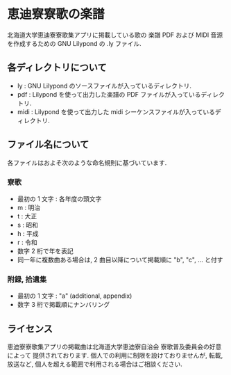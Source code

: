 # 恵迪寮寮歌の楽譜
北海道大学恵迪寮寮歌集アプリに掲載している歌の
楽譜 PDF および MIDI 音源を作成するための GNU Lilypond の .ly ファイル. 

## 各ディレクトリについて
* ly : GNU Lilypond のソースファイルが入っているディレクトリ. 
* pdf : Lilypond を使って出力した楽譜の PDF ファイルが入っているディレクトリ. 
* midi : Lilypond を使って出力した midi シーケンスファイルが入っているディレクトリ. 

## ファイル名について
各ファイルはおよそ次のような命名規則に基づいています. 

### 寮歌
* 最初の 1 文字 : 各年度の頭文字
 * m : 明治
 * t : 大正
 * s : 昭和
 * h : 平成
 * r : 令和
* 数字 2 桁で年を表記
* 同一年に複数曲ある場合は, 2 曲目以降について掲載順に "b", "c", ... と付す

### 附録, 拾遺集
* 最初の 1 文字 : "a" (additional, appendix)
* 数字 3 桁で掲載順にナンバリング

## ライセンス
恵迪寮寮歌集アプリの掲載曲は北海道大学恵迪寮自治会 寮歌普及委員会の好意によって
提供されております. 個人での利用に制限を設けておりませんが, 
転載, 放送など, 個人を超える範囲で利用される場合はご相談ください. 
